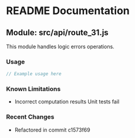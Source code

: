 # README Documentation

## Module: src/api/route_31.js

This module handles logic errors operations.

### Usage

```java
// Example usage here
```

### Known Limitations

- Incorrect computation results Unit tests fail

### Recent Changes

- Refactored in commit c1573f69
